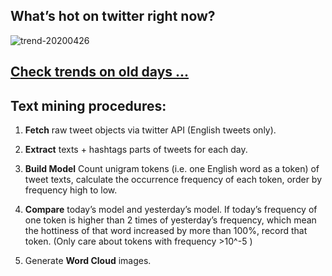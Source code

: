 ## What’s hot on twitter right now?

![trend-20200426][wordcloud]

[wordcloud]: https://raw.githubusercontent.com/xdqc/tweet-trend-everyday/master/word-cloud/trend-20200426.png?token=AF5V4P7ADR6KQBZ4CEDTNIK6AXRMU "trend-20200426"

## [Check trends on old days ...](https://github.com/xdqc/tweet-trend-everyday/tree/master/word-cloud)

## Text mining procedures:

1. **Fetch** raw tweet objects via twitter API (English tweets only).

2. **Extract** texts + hashtags parts of tweets for each day.

3. **Build Model** Count unigram tokens (i.e. one English word as a token) of tweet texts, calculate the occurrence frequency of each token, order by frequency high to low.

4. **Compare** today’s model and yesterday’s model. If today’s frequency of one token is higher than 2 times of yesterday’s frequency, which mean the hottiness of that word increased by more than 100%, record that token. (Only care about tokens with frequency >10^-5 )

5. Generate **Word Cloud** images.

